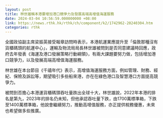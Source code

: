 ```yaml
---
layout: post
title: 林世雄稱本港要增加港口競爭力及發展高端高增值海運服務
date: 2024-03-04 10:56:59.000000000 +08:00
link: https://news.rthk.hk/rthk/ch/component/k2/1742962-20240304.htm
categories: rthk
---
```


全國政協副主席梁振英接受報章訪問時表示，本港航運業應提升至「倫敦那種沒有貨櫃碼頭的航運中心」，運輸及物流局局長林世雄被問到是否同意建議時回應，政府去年發表《海運及港口發展策略行動綱領》，有兩大課題要努力做，包括增加港口競爭力，以及發展高端高增值海運服務。

林世雄在本台節目《千禧年代》表示，高增值海運服務方面，例如管理、財務、經紀、保險及訴訟等，期望吸引多些船來港，亦在在綠色港口及智慧港口方面提高競爭力。

被問到否擔心本港運貨櫃碼頭吞吐量跌出全球十大，林世雄說，2022年本港的排名是第九，2023年的排名仍未知，但他承認吞吐量下跌，由1700萬標準箱，下跌至1400萬標準箱，他說會繼續努力，推動高增值服務，亦正提供稅務優惠，未來也希望做多些推廣。
